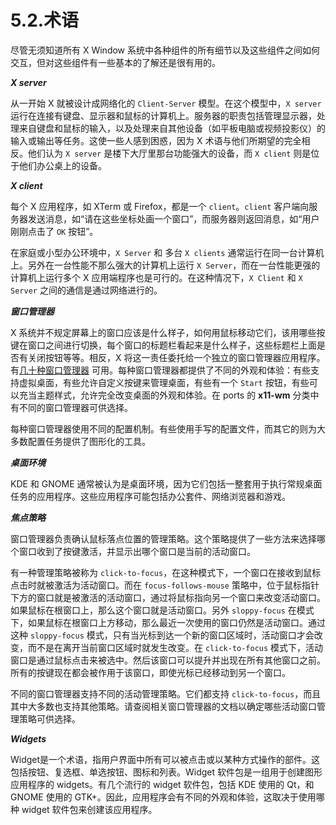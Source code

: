 # 5.2.术语

尽管无须知道所有 X Window 系统中各种组件的所有细节以及这些组件之间如何交互，但对这些组件有一些基本的了解还是很有用的。

***X server***

从一开始 X 就被设计成网络化的 `Client-Server` 模型。在这个模型中，`X server`运行在连接有键盘、显示器和鼠标的计算机上。服务器的职责包括管理显示器，处理来自键盘和鼠标的输入，以及处理来自其他设备（如平板电脑或视频投影仪）的输入或输出等任务。这使一些人感到困惑，因为 X 术语与他们所期望的完全相反。他们认为 `X server` 是楼下大厅里那台功能强大的设备，而 `X client` 则是位于他们办公桌上的设备。

***X client***

每个 X 应用程序，如 XTerm 或 Firefox，都是一个 `client`。`client` 客户端向服务器发送消息，如“请在这些坐标处画一个窗口”，而服务器则返回消息，如“用户刚刚点击了 `OK` 按钮”。

在家庭或小型办公环境中，`X Server` 和 多台 `X clients` 通常运行在同一台计算机上。另外在一台性能不那么强大的计算机上运行 `X Server`，而在一台性能更强的计算机上运行多个 X 应用端程序也是可行的。在这种情况下，`X Client` 和 `X Server` 之间的通信是通过网络进行的。

***窗口管理器***

X 系统并不规定屏幕上的窗口应该是什么样子，如何用鼠标移动它们，该用哪些按键在窗口之间进行切换，每个窗口的标题栏看起来是什么样子，这些标题栏上面是否有关闭按钮等等。相反，X 将这一责任委托给一个独立的窗口管理器应用程序。有[几十种窗口管理器](http://www.xwinman.org/) 可用。每种窗口管理器都提供了不同的外观和体验：有些支持虚拟桌面，有些允许自定义按键来管理桌面，有些有一个 `Start` 按钮，有些可以充当主题样式，允许完全改变桌面的外观和体验。在 ports 的 **x11-wm** 分类中有不同的窗口管理器可供选择。

每种窗口管理器使用不同的配置机制。有些使用手写的配置文件，而其它的则为大多数配置任务提供了图形化的工具。

***桌面环境***

 KDE 和 GNOME 通常被认为是桌面环境，因为它们包括一整套用于执行常规桌面任务的应用程序。这些应用程序可能包括办公套件、网络浏览器和游戏。

***焦点策略***

窗口管理器负责确认鼠标落点位置的管理策略。这个策略提供了一些方法来选择哪个窗口收到了按键激活，并显示出哪个窗口是当前的活动窗口。

有一种管理策略被称为 `click-to-focus`，在这种模式下，一个窗口在接收到鼠标点击时就被激活为活动窗口。而在 `focus-follows-mouse` 策略中，位于鼠标指针下方的窗口就是被激活的活动窗口，通过将鼠标指向另一个窗口来改变活动窗口。如果鼠标在根窗口上，那么这个窗口就是活动窗口。另外 `sloppy-focus` 在模式下，如果鼠标在根窗口上方移动，那么最近一次使用的窗口仍然是活动窗口。通过这种 `sloppy-focus` 模式，只有当光标到达一个新的窗口区域时，活动窗口才会改变，而不是在离开当前窗口区域时就发生改变。在 `click-to-focus` 模式下，活动窗口是通过鼠标点击来被选中。然后该窗口可以提升并出现在所有其他窗口之前。所有的按键现在都会被作用于该窗口，即使光标已经移动到另一个窗口。

不同的窗口管理器支持不同的活动管理策略。它们都支持 `click-to-focus`，而且其中大多数也支持其他策略。请查阅相关窗口管理器的文档以确定哪些活动窗口管理策略可供选择。

***Widgets***

Widget是一个术语，指用户界面中所有可以被点击或以某种方式操作的部件。这包括按钮、复选框、单选按钮、图标和列表。Widget 软件包是一组用于创建图形应用程序的 widgets。有几个流行的 widget 软件包，包括 KDE 使用的 Qt，和 GNOME 使用的 GTK+。因此，应用程序会有不同的外观和体验，这取决于使用哪种 widget 软件包来创建该应用程序。



